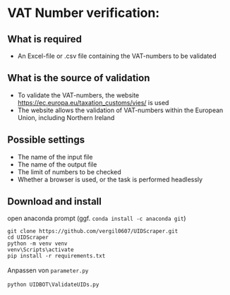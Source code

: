 # VAT Number verification:

## What is required

*  An Excel-file or .csv file containing the VAT-numbers to be validated

## What is the source of validation

* To validate the VAT-numbers, the website https://ec.europa.eu/taxation_customs/vies/ is used
* The website allows the validation of VAT-numbers within the European Union, including Northern Ireland

## Possible settings

* The name of the input file
* The name of the output file
* The limit of numbers to be checked
* Whether a browser is used, or the task is performed headlessly


## Download and install

open anaconda prompt (ggf. `conda install -c anaconda git`)

`git clone https://github.com/vergil0607/UIDScraper.git` <br>
`cd UIDScraper` <br>
`python -m venv venv` <br>
`venv\Scripts\activate` <br>
`pip install -r requirements.txt` <br><br>
Anpassen von `parameter.py` <br><br>
`python UIDBOT\ValidateUIDs.py`
